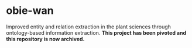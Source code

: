 # obie-wan
Improved entity and relation extraction in the plant sciences through ontology-based information extraction.
**This project has been pivoted and this repository is now archived.**
